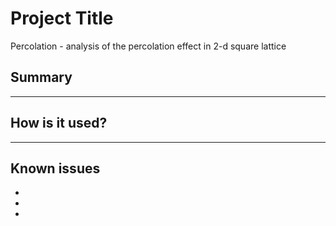 
# Project Title

Percolation - analysis of the percolation effect in 2-d square lattice

## Summary

---


## How is it used?

---

## Known issues
- 
- 
- 